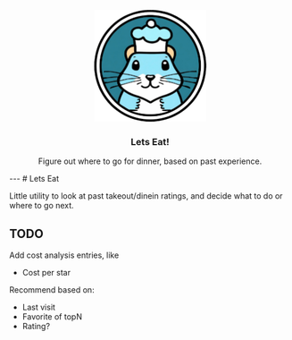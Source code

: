 <p align="center">
  <img alt="LetsEat Logo" src="./images/letseat-200.png" height="200" />
  <h3 align="center">Lets Eat!</h3>
  <p align="center">Figure out where to go for dinner, based on past experience.</p>
</p>
---
# Lets Eat

Little utility to look at past takeout/dinein ratings, and decide what to do or
where to go next.

## TODO

Add cost analysis entries, like

* Cost per star

Recommend based on:

* Last visit
* Favorite of topN
* Rating?
